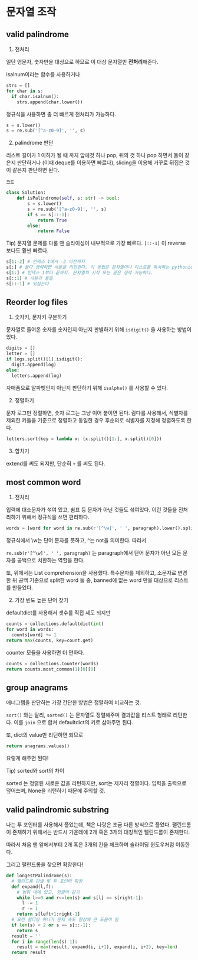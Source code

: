 # 문자열 조작

## valid palindrome

1. 전처리

일단 영문자, 숫자만을 대상으로 하므로 이 대상 문자열만 **전처리**해준다.

isalnum이라는 함수를 사용하거나

```python
strs = []
for char in s:
  if char.isalnum():
    strs.append(char.lower())
```

정규식을 사용하면 좀 더 빠르게 전처리가 가능하다.

```python
s = s.lower()
s = re.sub('[^a-z0-9]', '', s)
```

2. palindrome 판단

리스트 길이가 1 이하가 될 때 까지 앞에것 하나 pop, 뒤의 것 하나 pop 하면서 둘이 같은지 판단하거나 (이때 deque를 이용하면 빠르다), slicing을 이용해 거꾸로 뒤집은 것이 같은지 판단하면 된다.

`코드` 

```python
class Solution:
    def isPalindrome(self, s: str) -> bool:
        s = s.lower()
        s = re.sub('[^a-z0-9]', '', s)
        if s == s[::-1]:
            return True
        else:
            return False
```

Tip) 문자열 문제를 다룰 땐 슬라이싱이 내부적으로 가장 빠르다. `[::-1]` 이 reverse 보다도 훨씬 빠르다.

```python
s[1:-2] # 인덱스 1에서 -2 이전까지
s[:] # 둘다 생략하면 사본을 리턴한다. 이 방법은 문자열이나 리스트를 복사하는 pythonic way임
s[1:] # 인덱스 1부터 끝까지. 문자열의 시작 또는 끝은 생략 가능하다.
s[::1] # 사본과 동일
s[::-1] # 뒤집는다
```

## Reorder log files

1. 숫자키, 문자키 구분하기

문자열로 들어온 숫자를 숫자인지 아닌지 판별하기 위해 `isdigit()` 을 사용하는 방법이 있다.

```python
digits = []
letter = []
if logs.split()[1].isdigit():
  digit.append(log)
else:
  letters.append(log)
```

자매품으로 알파벳인지 아닌지 판단하기 위해 `isalpha()` 를 사용할 수 있다.

2. 정렬하기

문자 로그만 정렬하면, 숫자 로그는 그냥 이어 붙이면 된다. 람다를 사용해서, 식별자를 제외한 키들을 기준으로 정렬하고 동일한 경우 후순의로 식별자를 지정해 정렬하도록 한다.

```python
letters.sort(key = lambda x: (x.split()[1:], x.split()[0]))
```

3. 합치기

extend를 써도 되지만, 단순히 `+` 를 써도 된다.

## most common word

1. 전처리

입력에 대소문자가 섞여 있고, 쉼표 등 문자가 아닌 것들도 섞여있다. 이런 것들을 전처리하기 위해서 정규식을 쓰면 편리하다.

```python
words = [word for word in re.sub(r'[^\w]', ' ', paragraph).lower().split() if word not in banned
```

정규식에서 \w는 단어 문자를 뜻하고, ^는 not을 의미한다. 따라서

`re.sub(r'[^\w]', ' ', paragraph)` 는 paragraph에서 단어 문자가 아닌 모든 문자를 공백으로 치환하는 역할을 한다.

또, 위에서는 List comprehension을 사용했다. 특수문자를 제외하고, 소문자로 변경한 뒤 공백 기준으로 split한 word 들 중, banned에 없는 word 만을 대상으로 리스트를 만들었다.

2. 가장 빈도 높은 단어 찾기

defaultdict를 사용해서 갯수를 직접 세도 되지만

```python
counts = collections.defaultdict(int)
for word in words:
  counts[word] += 1
return max(counts, key=count.get)
```

counter 모듈을 사용하면 더 편하다.

```python
counts = collections.Counter(words)
return counts.most_common(1)[0][0]
```

## group anagrams

애너그램을 판단하는 가장 간단한 방법은 정렬하여 비교하는 것.

`sort()` 와는 달리, `sorted()` 는 문자열도 정렬해주며 결과값을 리스트 형태로 리턴한다. 이를 `join` 으로 합쳐 defaultdict의 키로 삼아주면 된다.

또, dict의 value만 리턴하면 되므로

```python
return anagrams.values()
```

요렇게 해주면 된다!

Tip) sorted와 sort의 차이

sorted 는 정렬된 새로운 값을 리턴하지만, sort는 제자리 정렬이다. 입력을 출력으로 덮어쓰며, None을 리턴하기 때문에 주의할 것.

## valid palindromic substring

나는 투 포인터를 사용해서 풀었는데, 책은 나랑은 조금 다른 방식으로 풀었다. 팰린드롬이 존재하기 위해서는 반드시 가운데에 2개 혹은 3개의 대칭적인 팰린드롬이 존재한다.

따라서 처음 맨 앞에서부터 2개 혹은 3개의 칸을 체크하며 슬라이딩 윈도우처럼 이동한다.

그리고 팰린드롬을 찾으면 확장한다!

```python
def longestPalindrome(s):
  # 팰린드롬 판별 및 투 포인터 확장
  def expand(l,f):
    # 범위 내에 있고, 양끝이 같기
    while l>=0 and r<=len(s) and s[l] == s[right-1]:
      l -= 1
      r -= 1
    return s[left+1:right-1]
  # 요런 필터링 하나가 문제 속도 향상에 큰 도움이 됨
  if len(s) < 2 or s == s[::-1]:
    return s
  result = ''
  for i in range(len(s)-1):
    result = max(result, expand(i, i+1), expand(i, i+2), key=len)
  return result
```



